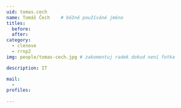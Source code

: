 ```yaml
---
uid: tomas.cech
name: Tomáš Čech  	# běžně používáné jméno
titles:
  before: 
  after:
category:
  - clenove
  - rrnp2
img: people/tomas-cech.jpg # zakomentuj radek dokud není fotka

description: IT

mail:
  - 
profiles:
 
---
```

